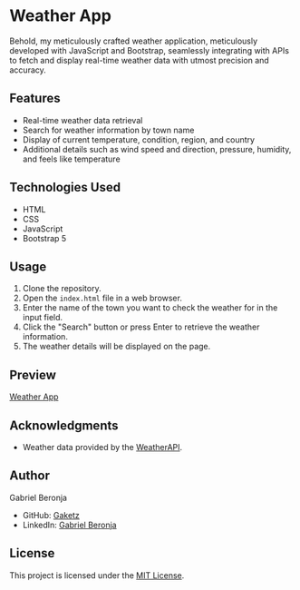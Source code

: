 # Weather App

Behold, my meticulously crafted weather application, meticulously developed with JavaScript and Bootstrap, seamlessly integrating with APIs to fetch and display real-time weather data with utmost precision and accuracy.

## Features

- Real-time weather data retrieval
- Search for weather information by town name
- Display of current temperature, condition, region, and country
- Additional details such as wind speed and direction, pressure, humidity, and feels like temperature

## Technologies Used

- HTML
- CSS
- JavaScript
- Bootstrap 5

## Usage

1. Clone the repository.
2. Open the `index.html` file in a web browser.
3. Enter the name of the town you want to check the weather for in the input field.
4. Click the "Search" button or press Enter to retrieve the weather information.
5. The weather details will be displayed on the page.

## Preview

[Weather App](https://gaketz.github.io/weather-app/)

## Acknowledgments

- Weather data provided by the [WeatherAPI](https://www.weatherapi.com/).

## Author

Gabriel Beronja
- GitHub: [Gaketz](https://github.com/Gaketz)
- LinkedIn: [Gabriel Beronja](https://www.linkedin.com/in/gabriel-beronja/)

## License

This project is licensed under the [MIT License](LICENSE).
